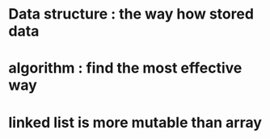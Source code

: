 # Data structure : the way how stored data
# algorithm : find the most effective way

# linked list is more mutable than array